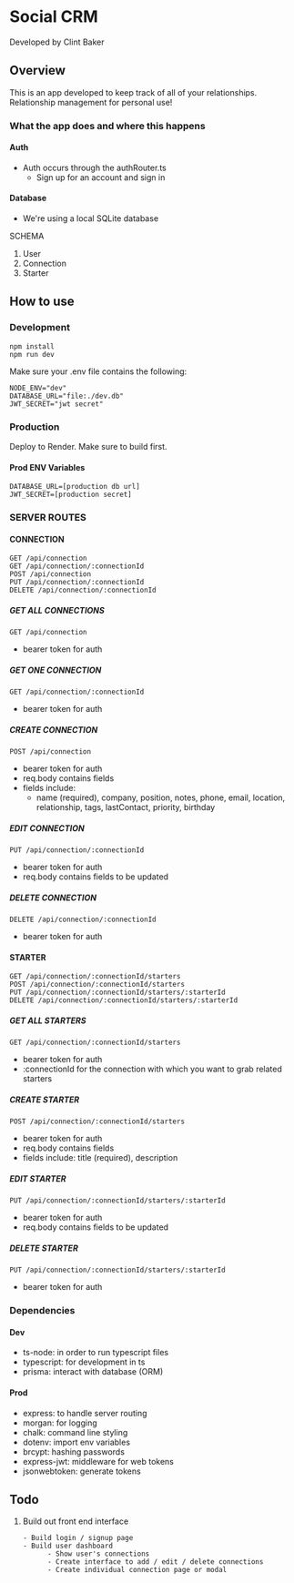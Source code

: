 # Social CRM

Developed by Clint Baker

## Overview

This is an app developed to keep track of all of your relationships. Relationship management for personal use!

### What the app does and where this happens

#### Auth

- Auth occurs through the authRouter.ts
  - Sign up for an account and sign in

#### Database

- We're using a local SQLite database

SCHEMA

1. User
2. Connection
3. Starter

## How to use

### Development

```
npm install
npm run dev
```

Make sure your .env file contains the following:

```
NODE_ENV="dev"
DATABASE_URL="file:./dev.db"
JWT_SECRET="jwt secret"
```

### Production

Deploy to Render. Make sure to build first.

#### Prod ENV Variables

```
DATABASE_URL=[production db url]
JWT_SECRET=[production secret]
```

### SERVER ROUTES

#### CONNECTION

```
GET /api/connection
GET /api/connection/:connectionId
POST /api/connection
PUT /api/connection/:connectionId
DELETE /api/connection/:connectionId
```

##### GET ALL CONNECTIONS

`GET /api/connection`

- bearer token for auth

##### GET ONE CONNECTION

`GET /api/connection/:connectionId`

- bearer token for auth

##### CREATE CONNECTION

`POST /api/connection`

- bearer token for auth
- req.body contains fields
- fields include:
  - name (required), company, position, notes, phone, email, location, relationship, tags, lastContact, priority, birthday

##### EDIT CONNECTION

`PUT /api/connection/:connectionId`

- bearer token for auth
- req.body contains fields to be updated

##### DELETE CONNECTION

`DELETE /api/connection/:connectionId`

- bearer token for auth

#### STARTER

```
GET /api/connection/:connectionId/starters
POST /api/connection/:connectionId/starters
PUT /api/connection/:connectionId/starters/:starterId
DELETE /api/connection/:connectionId/starters/:starterId
```

##### GET ALL STARTERS

`GET /api/connection/:connectionId/starters`

- bearer token for auth
- :connectionId for the connection with which you want to grab related starters

##### CREATE STARTER

`POST /api/connection/:connectionId/starters`

- bearer token for auth
- req.body contains fields
- fields include: title (required), description

##### EDIT STARTER

`PUT /api/connection/:connectionId/starters/:starterId`

- bearer token for auth
- req.body contains fields to be updated

##### DELETE STARTER

`PUT /api/connection/:connectionId/starters/:starterId`

- bearer token for auth

### Dependencies

#### Dev

- ts-node: in order to run typescript files
- typescript: for development in ts
- prisma: interact with database (ORM)

#### Prod

- express: to handle server routing
- morgan: for logging
- chalk: command line styling
- dotenv: import env variables
- brcypt: hashing passwords
- express-jwt: middleware for web tokens
- jsonwebtoken: generate tokens

## Todo

1.  Build out front end interface

        - Build login / signup page
        - Build user dashboard
              - Show user's connections
              - Create interface to add / edit / delete connections
              - Create individual connection page or modal
